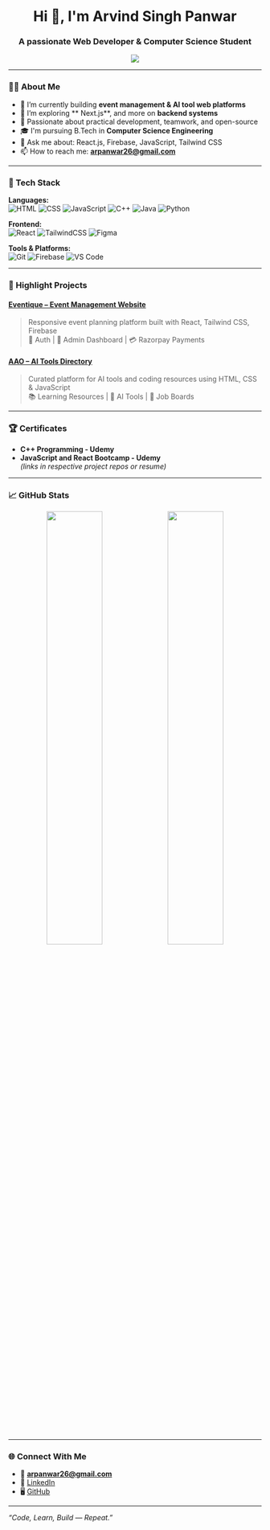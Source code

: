 <h1 align="center">Hi 👋, I'm Arvind Singh Panwar</h1>
<h3 align="center">A passionate Web Developer & Computer Science Student</h3>

<p align="center">
  <img src="https://readme-typing-svg.herokuapp.com?font=Fira+Code&size=22&pause=1000&color=0D9DEA&center=true&vCenter=true&width=440&lines=Frontend+Developer+%7C+React+%7C+JS+%7C+Tailwind;CSE+Student+%7C+Loves+building+real+projects" />
</p>

---

### 👨‍💻 About Me

- 🔭 I’m currently building **event management & AI tool web platforms**
- 🌱 I’m exploring ** Next.js**, and more on **backend systems**
- 🧠 Passionate about practical development, teamwork, and open-source
- 🎓 I'm pursuing B.Tech in **Computer Science Engineering**
- 💬 Ask me about: React.js, Firebase, JavaScript, Tailwind CSS
- 📫 How to reach me: **[arpanwar26@gmail.com](mailto:arpanwar26@gmail.com)**

---

### 🚀 Tech Stack

**Languages:**  
![HTML](https://img.shields.io/badge/HTML5-E34F26?style=flat-square&logo=html5&logoColor=white)
![CSS](https://img.shields.io/badge/CSS3-1572B6?style=flat-square&logo=css3&logoColor=white)
![JavaScript](https://img.shields.io/badge/JavaScript-F7DF1E?style=flat-square&logo=javascript&logoColor=black)
![C++](https://img.shields.io/badge/C++-00599C?style=flat-square&logo=c%2b%2b&logoColor=white)
![Java](https://img.shields.io/badge/Java-007396?style=flat-square&logo=java&logoColor=white)
![Python](https://img.shields.io/badge/Python-3776AB?style=flat-square&logo=python&logoColor=white)

**Frontend:**  
![React](https://img.shields.io/badge/React-20232A?style=flat-square&logo=react&logoColor=61DAFB)
![TailwindCSS](https://img.shields.io/badge/Tailwind_CSS-38B2AC?style=flat-square&logo=tailwind-css&logoColor=white)
![Figma](https://img.shields.io/badge/Figma-F24E1E?style=flat-square&logo=figma&logoColor=white)

**Tools & Platforms:**  
![Git](https://img.shields.io/badge/Git-F05032?style=flat-square&logo=git&logoColor=white)
![Firebase](https://img.shields.io/badge/Firebase-FFCA28?style=flat-square&logo=firebase&logoColor=black)
![VS Code](https://img.shields.io/badge/VS%20Code-007ACC?style=flat-square&logo=visual-studio-code&logoColor=white)

---

### 📌 Highlight Projects

#### [Eventique – Event Management Website](https://github.com/newdevatgit/event-management)
> Responsive event planning platform built with React, Tailwind CSS, Firebase  
> 🔐 Auth | 🧾 Admin Dashboard | 💳 Razorpay Payments

#### [AAO – AI Tools Directory](https://github.com/newdevatgit/AAO)
> Curated platform for AI tools and coding resources using HTML, CSS & JavaScript  
> 📚 Learning Resources | 🧰 AI Tools | 💼 Job Boards

---

### 🏆 Certificates

- **C++ Programming - Udemy**  
- **JavaScript and React Bootcamp - Udemy**  
*(links in respective project repos or resume)*

---

### 📈 GitHub Stats

<p align="center">
  <img src="https://github-readme-stats.vercel.app/api?username=newdevatgit&show_icons=true&theme=tokyonight" width="47%" />
  <img src="https://github-readme-streak-stats.herokuapp.com/?user=newdevatgit&theme=tokyonight" width="47%" />
</p>

---

### 🌐 Connect With Me

- 📧 **[arpanwar26@gmail.com](mailto:arpanwar26@gmail.com)**
- 🔗 [LinkedIn](https://www.linkedin.com/in/arvind-singh-panwar-924a92281)
- 🖥️ [GitHub](https://github.com/newdevatgit)

---

_“Code, Learn, Build — Repeat.”_

